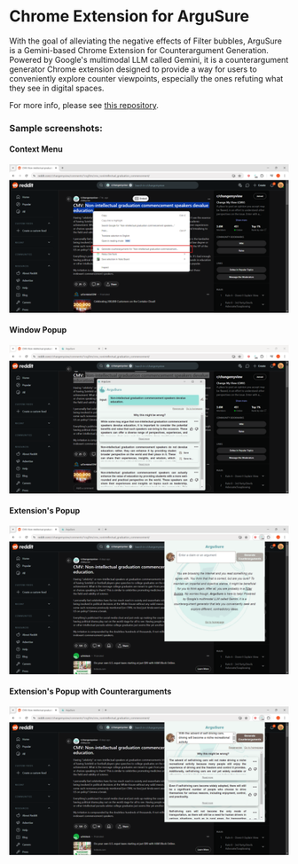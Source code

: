 # Chrome Extension for ArguSure

With the goal of alleviating the negative effects of Filter bubbles, ArguSure is a Gemini-based Chrome Extension for Counterargument Generation. Powered by Google's multimodal LLM called Gemini, it is a counterargument generator Chrome extension designed to provide a way for users to conveniently explore counter viewpoints, especially the ones refuting what they see in digital spaces.

For more info, please see [this repository](https://github.com/cj-mm/ArguSure).

### Sample screenshots:

#### Context Menu

![Context menu](screenshots/context_menu.png)

#### Window Popup

![Window Popup](screenshots/window_popup_w_counterargs.png)

#### Extension's Popup

![Extension's Popup](screenshots/extension_popup.png)

#### Extension's Popup with Counterarguments

![Extension's Popup with Counterarguments](screenshots/extension_popup_w_counterargs.png)

